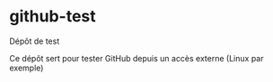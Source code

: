 # github-test
Dépôt de test

Ce dépôt sert pour tester GitHub depuis un accès externe (Linux par exemple)
